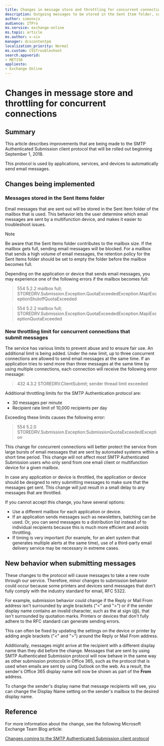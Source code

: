 ```yaml
---
title: Changes in message store and throttling for concurrent connections
description: Outgoing messages to be stored in the Sent Item folder, contributing to the mailbox size. Also, a limit is added for concurrent connections.
author: simonxjx
audience: ITPro
ms.service: exchange-online
ms.topic: article
ms.author: v-six
manager: dcscontentpm
localization_priority: Normal
ms.custom: CSSTroubleshoot
search.appverid: 
- MET150
appliesto:
- Exchange Online
---
```

# Changes in message store and throttling for concurrent connections

## Summary

This article describes improvements that are being made to the SMTP Authenticated Submission client protocol that will be rolled out beginning September 1, 2018.

This protocol is used by applications, services, and devices to automatically send email messages.

## Changes being implemented

### Messages stored in the Sent Items folder

Email messages that are sent out will be stored in the Sent Item folder of the mailbox that is used. This behavior lets the user determine which email messages are sent by a multifunction device, and makes it easier to troubleshoot issues.

> [!NOTE]
> Be aware that the Sent Items folder contributes to the mailbox size. If the mailbox gets full, sending email messages will be blocked. For a mailbox that sends a high volume of email messages, the retention policy for the Sent Items folder should be set to empty the folder before the mailbox becomes full.

Depending on the application or device that sends email messages, you may experience one of the following errors if the mailbox becomes full:

> 554 5.2.2 mailbox full; STOREDRV.Submission.Exception:QuotaExceededException.MapiExceptionShutoffQuotaExceeded

> 554 5.2.2 mailbox full; STOREDRV.Submission.Exception:QuotaExceededException.MapiExceptionQuotaExceeded

### New throttling limit for concurrent connections that submit messages

The service has various limits to prevent abuse and to ensure fair use. An additional limit is being added. Under the new limit, up to three concurrent connections are allowed to send email messages at the same time. If an application tries to send more than three messages at the same time by using multiple connections, each connection will receive the following error message:

> 432 4.3.2 STOREDRV.ClientSubmit; sender thread limit exceeded

Additional throttling limits for the SMTP Authentication protocol are:

- 30 messages per minute
- Recipient rate limit of 10,000 recipients per day

Exceeding these limits causes the following error:  

> 554 5.2.0 STOREDRV.Submission.Exception:SubmissionQuotaExceededException

This change for concurrent connections will better protect the service from large bursts of email messages that are sent by automated systems within a short time period. This change will not affect most SMTP Authenticated Submission users who only send from one email client or multifunction device for a given mailbox.

In case any application or device is throttled, the application or device should be designed to retry submitting messages to make sure that the messages get sent. This change will just result in a small delay to any messages that are throttled.

If you cannot accept this change, you have several options:

- Use a different mailbox for each application or device.
- If an application sends messages such as newsletters, batching can be used. Or, you can send messages to a distribution list instead of to individual recipients because this is much more efficient and avoids throttling.
- If timing is very important (for example, for an alert system that generates multiple alerts at the same time), use of a third-party email delivery service may be necessary in extreme cases.

## New behavior when submitting messages

These changes to the protocol will cause messages to take a new route through our service. Therefore, minor changes to submission behavior could occur because some printers and devices send messages that don't fully comply with the industry standard for email, RFC 5322.

For example, submission behavior could change if the Reply or Mail From address isn't surrounded by angle brackets ("<" and ">") or if the sender display name contains an invalid character, such as the at sign (@), that isn't surrounded by quotation marks. Printers or devices that don't fully adhere to the RFC standard can generate sending errors.

This can often be fixed by updating the settings on the device or printer by adding angle brackets ("<" and ">") around the Reply or Mail From address.

Additionally, messages might arrive at the recipient with a different display name than they did before the change. Messages that are sent by using SMTP Authenticated Submission protocol will now behave in the same way as other submission protocols in Office 365, such as the protocol that is used when emails are sent by using Outlook on the web. As a result, the sender's Office 365 display name will now be shown as part of the **From** address.

To change the sender's display name that message recipients will see, you can change the Display Name setting on the sender's mailbox to the desired display name.

## Reference

For more information about the change, see the following Microsoft Exchange Team Blog article:

[Changes coming to the SMTP Authenticated Submission client protocol](https://techcommunity.microsoft.com/t5/exchange-team-blog/changes-coming-to-the-smtp-authenticated-submission-client/ba-p/607825)
